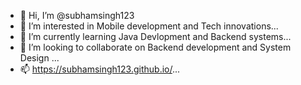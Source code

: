 - 👋 Hi, I’m @subhamsingh123
- 👀 I’m interested in Mobile development and Tech innovations...
- 🌱 I’m currently learning Java Devlopment and Backend systems...
- 💞️ I’m looking to collaborate on Backend development and System Design ...
- 📫 https://subhamsingh123.github.io/...

<!---
subhamsingh123/subhamsingh123 is a ✨ special ✨ repository because its `README.md` (this file) appears on your GitHub profile.
You can click the Preview link to take a look at your changes.
--->
